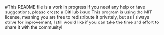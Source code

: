 #This README file is a work in progress
If you need any help or have suggestions, please create a GitHub issue
This program is using the MIT license, meaning you are free to redistribute it privately, but as I always strive for improvement, I still would like if you can take the time and effort to share it with the community!